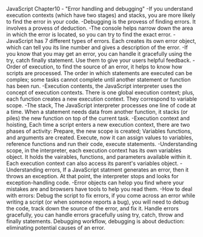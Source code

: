 JavaScript Chapter10 - "Error handling and debugging"
    -If you understand execution contexts (which have two stages) and stacks, you are more likely to find the error in your code.
    -Debugging is the provess of finding errors. It involves a provess of deduction. 
    -The console helps narrow down the area in which the error is located, so you can try to find the exact error. 
    -JavaScript has 7 different types of errors. Each creates its own error object, which can tell you its line number and gives a description of the error.
    -If you know that you may get an error, you can handle it gracefully using the try, catch finally statement. Use them to give your users helpful feedback.
    -Order of execution, to find the source of an error, it helps to know how scripts are processed. The order in which statements are executed can be complex; some tasks cannot complete until another statement or function has been run.
    -Execution contents, the JavaScript interpreter uses the concept of execution contexts. There is one global execution context; plus, each function creates a new execution context. They correspond to variable scope.
    -The stack, The JavaScript interpreter processes one line of code at a time. When a statement needs data from another function, it stacks (or piles) the new function on top of the current task.
    -Execution context and hoisting, Each time a script enters a new execution context, there are two phases of activity: Prepare, the new scope is created; Variables functions, and arguments are created. Execute, now it can assign values to variables, reference functions and run their code, execute statements.
    -Understanding scope, in the interpreter, each execution context has its own variables object. It holds the vairables, functions, and parameters available within it. Each execution context can also access its parent's variables object.
    -Understanding errors, If a JavaScript statment generates an error, then it throws an exception. At that point, the interpreter stops and looks for exception-handling code. 
    -Error objects can helop you find where your mistakes are and browsers have tools to help you read them.
    -How to deal with errors: Debug the script to fix errors, if you come across an error while writing a script (or when someone reports a bug), you will need to debug the code, track down the source of the error, and fix it. Handle errors gracefully, you can handle errors gracefully using try, catch, throw and finally statements.
    Debugging workflow, debugging is about deduction: eliminating potential causes of an error. 